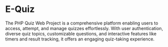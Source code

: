 # E-Quiz
The PHP Quiz Web Project is a comprehensive platform enabling users to access, attempt, and manage quizzes effortlessly. With user authentication, diverse quiz topics, customizable questions, and interactive features like timers and result tracking, it offers an engaging quiz-taking experience.
